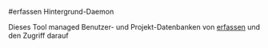 #erfassen Hintergrund-Daemon


Dieses Tool managed Benutzer- und Projekt-Datenbanken von [erfassen](https://github.com/barbalex/erfassen) und den Zugriff darauf